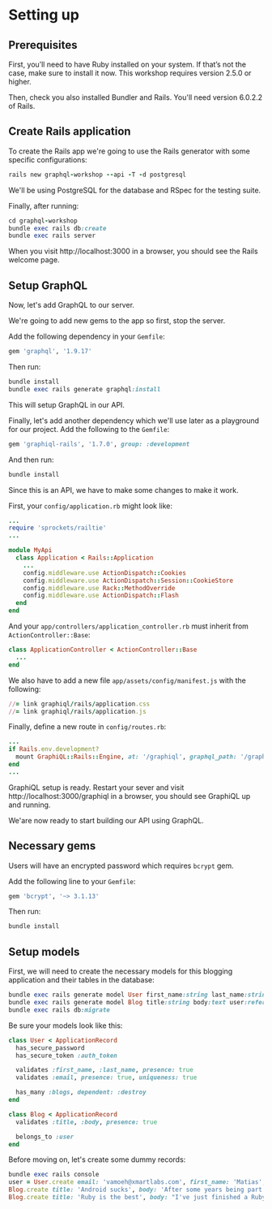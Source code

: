 # Setting up

## Prerequisites

First, you’ll need to have Ruby installed on your system. If that’s not the case, make sure to install it now. This workshop requires version 2.5.0 or higher.

Then, check you also installed Bundler and Rails. You'll need version 6.0.2.2 of Rails.

## Create Rails application

To create the Rails app we're going to use the Rails generator with some specific configurations:

```ruby
rails new graphql-workshop --api -T -d postgresql
```

We'll be using PostgreSQL for the database and RSpec for the testing suite.

Finally, after running:

```ruby
cd graphql-workshop
bundle exec rails db:create
bundle exec rails server
```

When you visit http://localhost:3000 in a browser, you should see the Rails welcome page.

## Setup GraphQL

Now, let's add GraphQL to our server.

We're going to add new gems to the app so first, stop the server.

Add the following dependency in your `Gemfile`:

```ruby
gem 'graphql', '1.9.17'
```

Then run:

```ruby
bundle install
bundle exec rails generate graphql:install
```

This will setup GraphQL in our API.

Finally, let's add another dependency which we'll use later as a playground for our project. Add the following to the `Gemfile`:

```ruby
gem 'graphiql-rails', '1.7.0', group: :development
```

And then run:

```ruby
bundle install
```

Since this is an API, we have to make some changes to make it work.

First, your `config/application.rb` might look like:

```ruby
...
require 'sprockets/railtie'
...

module MyApi
  class Application < Rails::Application
    ...
    config.middleware.use ActionDispatch::Cookies
    config.middleware.use ActionDispatch::Session::CookieStore
    config.middleware.use Rack::MethodOverride
    config.middleware.use ActionDispatch::Flash
  end
end
```

And your `app/controllers/application_controller.rb` must inherit from `ActionController::Base`:

```ruby
class ApplicationController < ActionController::Base
  ...
end
```

We also have to add a new file `app/assets/config/manifest.js` with the following:

```ruby
//= link graphiql/rails/application.css
//= link graphiql/rails/application.js
```

Finally, define a new route in `config/routes.rb`:

```ruby
...
if Rails.env.development?
  mount GraphiQL::Rails::Engine, at: '/graphiql', graphql_path: '/graphql'
end
...
```

GraphiQL setup is ready. Restart your sever and visit http://localhost:3000/graphiql in a browser, you should see GraphiQL up and running.

We'are now ready to start building our API using GraphQL.

## Necessary gems

Users will have an encrypted password which requires `bcrypt` gem.

Add the following line to your `Gemfile`:

```ruby
gem 'bcrypt', '~> 3.1.13'
```

Then run:
```ruby
bundle install
```

## Setup models

First, we will need to create the necessary models for this blogging application and their tables in the database:

```ruby
bundle exec rails generate model User first_name:string last_name:string email:string auth_token:token password_digest
bundle exec rails generate model Blog title:string body:text user:references
bundle exec rails db:migrate
```

Be sure your models look like this:

```ruby
class User < ApplicationRecord
  has_secure_password
  has_secure_token :auth_token

  validates :first_name, :last_name, presence: true
  validates :email, presence: true, uniqueness: true

  has_many :blogs, dependent: :destroy
end
```
```ruby
class Blog < ApplicationRecord
  validates :title, :body, presence: true

  belongs_to :user
end
```

Before moving on, let's create some dummy records:

```ruby
bundle exec rails console
user = User.create email: 'vamoeh@xmartlabs.com', first_name: 'Matias', last_name: 'Irland', password: 'changeme'
Blog.create title: 'Android sucks', body: 'After some years being part of the Android team, I want to learn Ruby.', user: user
Blog.create title: 'Ruby is the best', body: "I've just finished a Ruby training course and I can tell you it is awesome.", user: user
```
